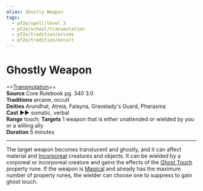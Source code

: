 ```yaml
---
alias: Ghostly Weapon
tags:
  - pf2e/spell/level_3
  - pf2e/school/transmutation
  - pf2e/tradition/arcane
  - pf2e/tradition/occult
---
```


# Ghostly Weapon

==[Transmutation](../../../Traits/Transmutation.md)==  
__Source__ Core Rulebook pg. 340 3.0  
**Traditions** arcane, occult  
**Deities** Arundhat, Atreia, Falayna, Gravelady's Guard, Pharasma  
**Cast** ►► somatic, verbal  
**Range** touch; **Targets** 1 weapon that is either unattended or wielded by you or a willing ally  
**Duration** 5 minutes

---

The target weapon becomes translucent and ghostly, and it can affect material and [Incorporeal](../../../Traits/Incorporeal.md) creatures and objects. It can be wielded by a corporeal or incorporeal creature and gains the effects of the [Ghost Touch](../../../Items/Runes/Weapon%20Property%20Runes/Ghost%20Touch.md) property rune. If the weapon is [Magical](../../../Traits/Magical.md) and already has the maximum number of property runes, the wielder can choose one to suppress to gain ghost touch.
